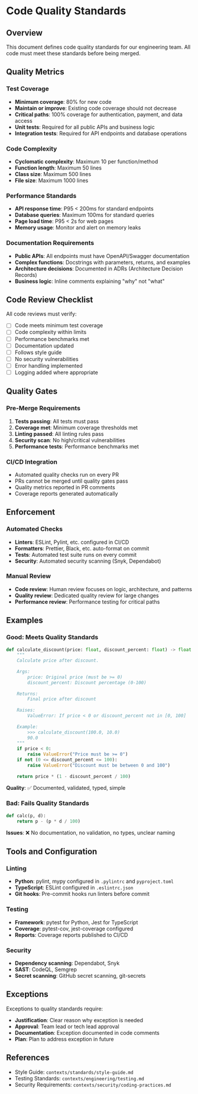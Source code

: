 # Code Quality Standards

## Overview

This document defines code quality standards for our engineering team. All code must meet these standards before being merged.

## Quality Metrics

### Test Coverage

- **Minimum coverage**: 80% for new code
- **Maintain or improve**: Existing code coverage should not decrease
- **Critical paths**: 100% coverage for authentication, payment, and data access
- **Unit tests**: Required for all public APIs and business logic
- **Integration tests**: Required for API endpoints and database operations

### Code Complexity

- **Cyclomatic complexity**: Maximum 10 per function/method
- **Function length**: Maximum 50 lines
- **Class size**: Maximum 500 lines
- **File size**: Maximum 1000 lines

### Performance Standards

- **API response time**: P95 < 200ms for standard endpoints
- **Database queries**: Maximum 100ms for standard queries
- **Page load time**: P95 < 2s for web pages
- **Memory usage**: Monitor and alert on memory leaks

### Documentation Requirements

- **Public APIs**: All endpoints must have OpenAPI/Swagger documentation
- **Complex functions**: Docstrings with parameters, returns, and examples
- **Architecture decisions**: Documented in ADRs (Architecture Decision Records)
- **Business logic**: Inline comments explaining "why" not "what"

## Code Review Checklist

All code reviews must verify:

- [ ] Code meets minimum test coverage
- [ ] Code complexity within limits
- [ ] Performance benchmarks met
- [ ] Documentation updated
- [ ] Follows style guide
- [ ] No security vulnerabilities
- [ ] Error handling implemented
- [ ] Logging added where appropriate

## Quality Gates

### Pre-Merge Requirements

1. **Tests passing**: All tests must pass
2. **Coverage met**: Minimum coverage thresholds met
3. **Linting passed**: All linting rules pass
4. **Security scan**: No high/critical vulnerabilities
5. **Performance tests**: Performance benchmarks met

### CI/CD Integration

- Automated quality checks run on every PR
- PRs cannot be merged until quality gates pass
- Quality metrics reported in PR comments
- Coverage reports generated automatically

## Enforcement

### Automated Checks

- **Linters**: ESLint, Pylint, etc. configured in CI/CD
- **Formatters**: Prettier, Black, etc. auto-format on commit
- **Tests**: Automated test suite runs on every commit
- **Security**: Automated security scanning (Snyk, Dependabot)

### Manual Review

- **Code review**: Human review focuses on logic, architecture, and patterns
- **Quality review**: Dedicated quality review for large changes
- **Performance review**: Performance testing for critical paths

## Examples

### Good: Meets Quality Standards

```python
def calculate_discount(price: float, discount_percent: float) -> float:
    """
    Calculate price after discount.
    
    Args:
        price: Original price (must be >= 0)
        discount_percent: Discount percentage (0-100)
    
    Returns:
        Final price after discount
    
    Raises:
        ValueError: If price < 0 or discount_percent not in [0, 100]
    
    Example:
        >>> calculate_discount(100.0, 10.0)
        90.0
    """
    if price < 0:
        raise ValueError("Price must be >= 0")
    if not (0 <= discount_percent <= 100):
        raise ValueError("Discount must be between 0 and 100")
    
    return price * (1 - discount_percent / 100)
```

**Quality**: ✅ Documented, validated, typed, simple

### Bad: Fails Quality Standards

```python
def calc(p, d):
    return p - (p * d / 100)
```

**Issues**: ❌ No documentation, no validation, no types, unclear naming

## Tools and Configuration

### Linting

- **Python**: pylint, mypy configured in `.pylintrc` and `pyproject.toml`
- **TypeScript**: ESLint configured in `.eslintrc.json`
- **Git hooks**: Pre-commit hooks run linters before commit

### Testing

- **Framework**: pytest for Python, Jest for TypeScript
- **Coverage**: pytest-cov, jest-coverage configured
- **Reports**: Coverage reports published to CI/CD

### Security

- **Dependency scanning**: Dependabot, Snyk
- **SAST**: CodeQL, Semgrep
- **Secret scanning**: GitHub secret scanning, git-secrets

## Exceptions

Exceptions to quality standards require:

- **Justification**: Clear reason why exception is needed
- **Approval**: Team lead or tech lead approval
- **Documentation**: Exception documented in code comments
- **Plan**: Plan to address exception in future

## References

- Style Guide: `contexts/standards/style-guide.md`
- Testing Standards: `contexts/engineering/testing.md`
- Security Requirements: `contexts/security/coding-practices.md`

